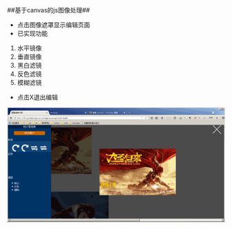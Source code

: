 ##基于canvas的js图像处理##
* 点击图像遮罩显示编辑页面
* 已实现功能

1. 水平镜像
2. 垂直镜像
3. 黑白滤镜
4. 反色滤镜
5. 模糊滤镜

* 点击X退出编辑
 
![gif](asset/imgprocessing.gif)
